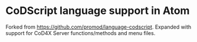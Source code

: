 # CoDScript language support in Atom

Forked from https://github.com/promod/language-codscript. Expanded with support for CoD4X Server functions/methods and menu files.
